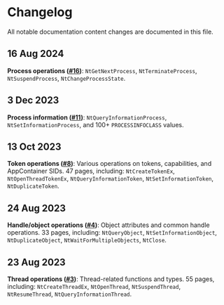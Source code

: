 # Changelog

All notable documentation content changes are documented in this file.
<!-- content -->
## 16 Aug 2024
**Process operations ([#16](https://github.com/m417z/ntdoc/pull/16))**: `NtGetNextProcess`, `NtTerminateProcess`, `NtSuspendProcess`, `NtChangeProcessState`.

## 3 Dec 2023
**Process information ([#11](https://github.com/m417z/ntdoc/pull/11))**: `NtQueryInformationProcess`, `NtSetInformationProcess`, and 100+ `PROCESSINFOCLASS` values.

## 13 Oct 2023
**Token operations ([#8](https://github.com/m417z/ntdoc/pull/8))**: Various operations on tokens, capabilities, and AppContainer SIDs. 47 pages, including: `NtCreateTokenEx`, `NtOpenThreadTokenEx`, `NtQueryInformationToken`, `NtSetInformationToken`, `NtDuplicateToken`.
<!-- more -->
## 24 Aug 2023
**Handle/object operations ([#4](https://github.com/m417z/ntdoc/pull/4))**: Object attributes and common handle operations. 33 pages, including: `NtQueryObject`, `NtSetInformationObject`, `NtDuplicateObject`, `NtWaitForMultipleObjects`, `NtClose`.

## 23 Aug 2023
**Thread operations ([#3](https://github.com/m417z/ntdoc/pull/3))**: Thread-related functions and types. 55 pages, including: `NtCreateThreadEx`, `NtOpenThread`, `NtSuspendThread`, `NtResumeThread`, `NtQueryInformationThread`.
